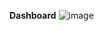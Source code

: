 **Dashboard**
![image](https://github.com/Sanchita088/Power_Bi_Dashboard/assets/94190979/19ad1b1e-4be9-4abd-90e4-671c08374b52)

